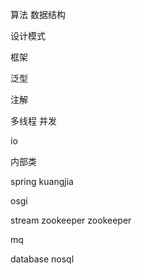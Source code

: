 算法 数据结构

设计模式

框架


泛型 

注解

多线程 并发

io

内部类



spring kuangjia


osgi

stream
zookeeper
zookeeper

mq

database 
nosql


